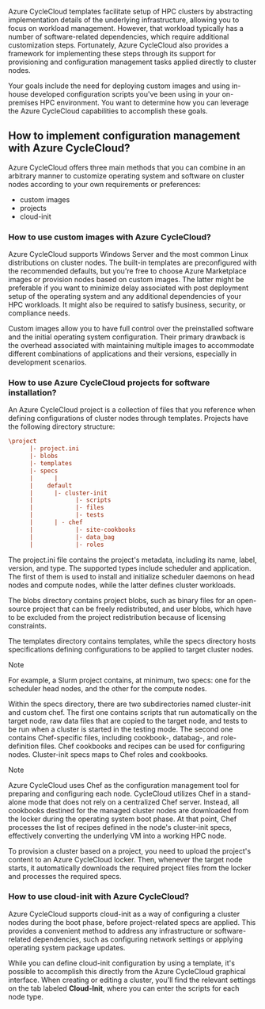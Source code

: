 Azure CycleCloud templates facilitate setup of HPC clusters by abstracting implementation details of the underlying infrastructure, allowing you to focus on workload management. However, that workload typically has a number of software-related dependencies, which require additional customization steps. Fortunately, Azure CycleCloud also provides a framework for implementing these steps through its support for provisioning and configuration management tasks applied directly to cluster nodes. 

Your goals include the need for deploying custom images and using in-house developed configuration scripts you've been using in your on-premises HPC environment. You want to determine how you can leverage the Azure CycleCloud capabilities to accomplish these goals.

## How to implement configuration management with Azure CycleCloud?

Azure CycleCloud offers three main methods that you can combine in an arbitrary manner to customize operating system and software on cluster nodes according to your own requirements or preferences:

- custom images
- projects
- cloud-init

### How to use custom images with Azure CycleCloud?

Azure CycleCloud supports Windows Server and the most common Linux distributions on cluster nodes. The built-in templates are preconfigured with the recommended defaults, but you're free to choose Azure Marketplace images or provision nodes based on custom images. The latter might be preferable if you want to minimize delay associated with post deployment setup of the operating system and any additional dependencies of your HPC workloads. It might also be required to satisfy business, security, or compliance needs.

Custom images allow you to have full control over the preinstalled software and the initial operating system configuration. Their primary drawback is the overhead associated with maintaining multiple images to accommodate different combinations of applications and their versions, especially in development scenarios.

### How to use Azure CycleCloud projects for software installation?

An Azure CycleCloud project is a collection of files that you reference when defining configurations of cluster nodes through templates. Projects have the following directory structure:

```ini
\project
      |- project.ini
      |- blobs
      |- templates
      |- specs
      |      | 
      |    default
      |      |- cluster-init
      |            |- scripts
      |            |- files
      |            |- tests
      |      | - chef
      |            |- site-cookbooks
      |            |- data_bag
      |            |- roles

```

The project.ini file contains the project's metadata, including its name, label, version, and type. The supported types include scheduler and application. The first of them is used to install and initialize scheduler daemons on head nodes and compute nodes, while the latter defines cluster workloads.

The blobs directory contains project blobs, such as binary files for an open-source project that can be freely redistributed, and user blobs, which have to be excluded from the project redistribution because of licensing constraints.

The templates directory contains templates, while the specs directory hosts specifications defining configurations to be applied to target cluster nodes. 

> [!NOTE]
> For example, a Slurm project contains, at minimum, two specs: one for the scheduler head nodes, and the other for the compute nodes.

Within the specs directory, there are two subdirectories named cluster-init and custom chef. The first one contains scripts that run automatically on the target node, raw data files that are copied to the target node, and tests to be run when a cluster is started in the testing mode. The second one contains Chef-specific files, including cookbook-, databag-, and role-definition files. Chef cookbooks and recipes can be used for configuring nodes. Cluster-init specs maps to Chef roles and cookbooks. 

> [!NOTE]
> Azure CycleCloud uses Chef as the configuration management tool for preparing and configuring each node. CycleCloud utilizes Chef in a stand-alone mode that does not rely on a centralized Chef server. Instead, all cookbooks destined for the managed cluster nodes are downloaded from the locker during the operating system boot phase. At that point, Chef processes the list of recipes defined in the node's cluster-init specs, effectively converting the underlying VM into a working HPC node.

To provision a cluster based on a project, you need to upload the project's content to an Azure CycleCloud locker. Then, whenever the target node starts, it automatically downloads the required project files from the locker and processes the required specs.

### How to use cloud-init with Azure CycleCloud?

Azure CycleCloud supports cloud-init as a way of configuring a cluster nodes during the boot phase, before project-related specs are applied. This provides a convenient method to address any infrastructure or software-related dependencies, such as configuring network settings or applying operating system package updates. 

While you can define cloud-init configuration by using a template, it's possible to accomplish this directly from the Azure CycleCloud graphical interface. When creating or editing a cluster, you'll find the relevant settings on the tab labeled **Cloud-Init**, where you can enter the scripts for each node type.
